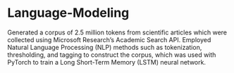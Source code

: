 # Language-Modeling
Generated a corpus of 2.5 million tokens from scientific articles which were collected using Microsoft Research’s Academic Search API. Employed Natural Language Processing (NLP) methods such as tokenization, thresholding, and tagging to construct the corpus, which was used with PyTorch to train a Long Short-Term Memory (LSTM) neural network.

